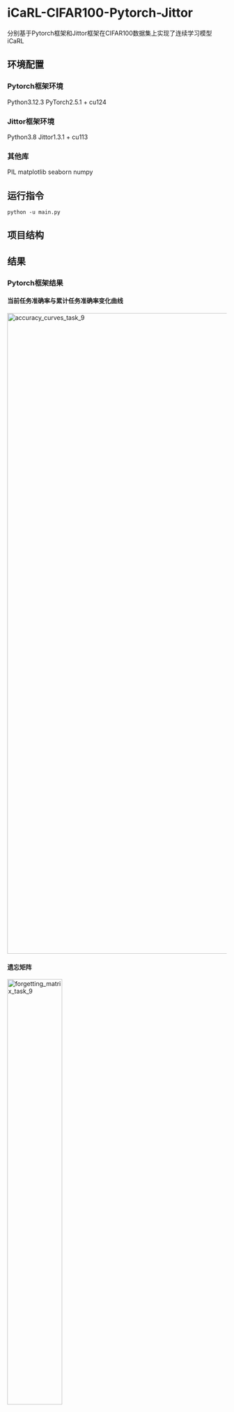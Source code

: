# iCaRL-CIFAR100-Pytorch-Jittor
分别基于Pytorch框架和Jittor框架在CIFAR100数据集上实现了连续学习模型iCaRL

## 环境配置
### Pytorch框架环境
Python3.12.3
PyTorch2.5.1 + cu124

### Jittor框架环境
Python3.8
Jittor1.3.1 + cu113

### 其他库
PIL
matplotlib
seaborn
numpy

## 运行指令

```shell
python -u main.py
```

## 项目结构



## 结果
### Pytorch框架结果
#### 当前任务准确率与累计任务准确率变化曲线
<img width="4491" height="1468" alt="accuracy_curves_task_9" src="https://github.com/user-attachments/assets/d16392c5-6989-45a0-96c9-0e4dd6b5c083" />

#### 遗忘矩阵

<img style="width: 50%;" alt="forgetting_matrix_task_9" src="https://github.com/user-attachments/assets/a838dd39-64a9-4cc5-872c-ec310b77aa3c" />

### Jittor框架结果
#### 当前任务准确率与累计任务准确率变化曲线
<img width="3600" height="1200" alt="accuracy_curves_task_9" src="https://github.com/user-attachments/assets/69db025b-5656-43e8-aa81-8cbe09a5b98c" />

#### 遗忘矩阵

<img style="width: 50%;" alt="forgetting_matrix_task_9" src="https://github.com/user-attachments/assets/58580c33-bb04-4157-8ca9-afe6b3815abc" />

### Pytorch vs Jittor 对比结果

#### 任务准确率对比
<img width="4470" height="2966" alt="accuracy_comparison" src="https://github.com/user-attachments/assets/a1e80e97-9611-4156-9c36-95a3ba09d23e" />

#### 平均遗忘与总遗忘对比
<img width="4470" height="1466" alt="forgetting_comparison" src="https://github.com/user-attachments/assets/6244d6dc-5d13-42b4-af93-8f932384e1e6" />

#### Loss变化曲线对比
<img width="4468" height="2365" alt="loss_comparison" src="https://github.com/user-attachments/assets/a3026c4e-9069-4cec-abc1-6d7f7cf9bccb" />

#### 对比总结
#### ![252f75d25d808f199c55b8238a3a8df2](https://github.com/user-attachments/assets/2ac30ca8-233e-4f9f-a692-7e5a5ee2c66f)

## 说明
- Learning Rate在本项目中对结果影响巨大，







